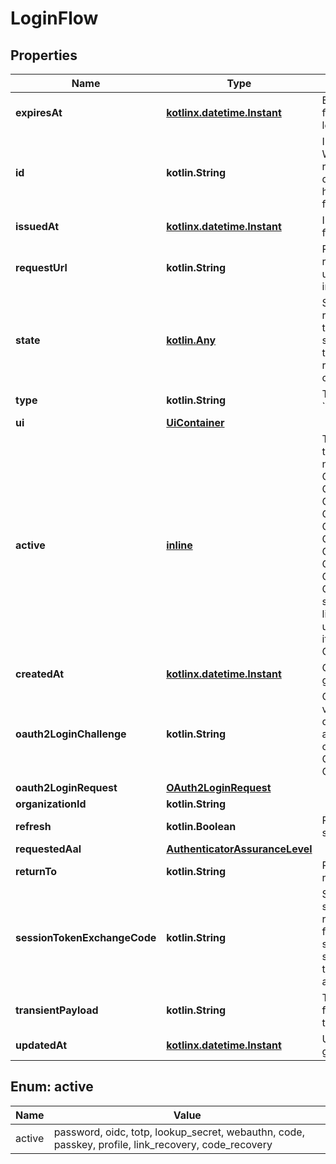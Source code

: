 
# LoginFlow

## Properties
| Name | Type | Description | Notes |
| ------------ | ------------- | ------------- | ------------- |
| **expiresAt** | [**kotlinx.datetime.Instant**](kotlinx.datetime.Instant.md) | ExpiresAt is the time (UTC) when the flow expires. If the user still wishes to log in, a new flow has to be initiated. |  |
| **id** | **kotlin.String** | ID represents the flow&#39;s unique ID. When performing the login flow, this represents the id in the login UI&#39;s query parameter: http://&lt;selfservice.flows.login.ui_url&gt;/?flow&#x3D;&lt;flow_id&gt; |  |
| **issuedAt** | [**kotlinx.datetime.Instant**](kotlinx.datetime.Instant.md) | IssuedAt is the time (UTC) when the flow started. |  |
| **requestUrl** | **kotlin.String** | RequestURL is the initial URL that was requested from Ory Kratos. It can be used to forward information contained in the URL&#39;s path or query for example. |  |
| **state** | [**kotlin.Any**](.md) | State represents the state of this request:  choose_method: ask the user to choose a method to sign in with sent_email: the email has been sent to the user passed_challenge: the request was successful and the login challenge was passed. |  |
| **type** | **kotlin.String** | The flow type can either be &#x60;api&#x60; or &#x60;browser&#x60;. |  |
| **ui** | [**UiContainer**](UiContainer.md) |  |  |
| **active** | [**inline**](#Active) | The active login method  If set contains the login method used. If the flow is new, it is unset. password CredentialsTypePassword oidc CredentialsTypeOIDC totp CredentialsTypeTOTP lookup_secret CredentialsTypeLookup webauthn CredentialsTypeWebAuthn code CredentialsTypeCodeAuth passkey CredentialsTypePasskey profile CredentialsTypeProfile link_recovery CredentialsTypeRecoveryLink  CredentialsTypeRecoveryLink is a special credential type linked to the link strategy (recovery flow).  It is not used within the credentials object itself. code_recovery CredentialsTypeRecoveryCode |  [optional] |
| **createdAt** | [**kotlinx.datetime.Instant**](kotlinx.datetime.Instant.md) | CreatedAt is a helper struct field for gobuffalo.pop. |  [optional] |
| **oauth2LoginChallenge** | **kotlin.String** | Ory OAuth 2.0 Login Challenge.  This value is set using the &#x60;login_challenge&#x60; query parameter of the registration and login endpoints. If set will cooperate with Ory OAuth2 and OpenID to act as an OAuth2 server / OpenID Provider. |  [optional] |
| **oauth2LoginRequest** | [**OAuth2LoginRequest**](OAuth2LoginRequest.md) |  |  [optional] |
| **organizationId** | **kotlin.String** |  |  [optional] |
| **refresh** | **kotlin.Boolean** | Refresh stores whether this login flow should enforce re-authentication. |  [optional] |
| **requestedAal** | [**AuthenticatorAssuranceLevel**](AuthenticatorAssuranceLevel.md) |  |  [optional] |
| **returnTo** | **kotlin.String** | ReturnTo contains the requested return_to URL. |  [optional] |
| **sessionTokenExchangeCode** | **kotlin.String** | SessionTokenExchangeCode holds the secret code that the client can use to retrieve a session token after the login flow has been completed. This is only set if the client has requested a session token exchange code, and if the flow is of type \&quot;api\&quot;, and only on creating the login flow. |  [optional] |
| **transientPayload** | **kotlin.String** | TransientPayload is used to pass data from the login to hooks and email templates |  [optional] |
| **updatedAt** | [**kotlinx.datetime.Instant**](kotlinx.datetime.Instant.md) | UpdatedAt is a helper struct field for gobuffalo.pop. |  [optional] |


<a id="Active"></a>
## Enum: active
| Name | Value |
| ---- | ----- |
| active | password, oidc, totp, lookup_secret, webauthn, code, passkey, profile, link_recovery, code_recovery |



